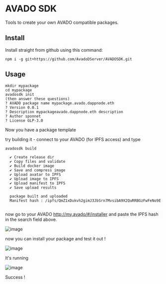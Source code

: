 # AVADO SDK

Tools to create your own AVADO compatible packages.

## Install

Install straight from github using this command:

`npm i -g git+https://github.com/AvadoDServer/AVADOSDK.git`

## Usage

```
mkdir mypackage
cd mypackage
avadosdk init
(then answer these questions)
? AVADO package name mypackage.avado.dappnode.eth
? Version 0.0.1
? Description mypackageavado.dappnode.eth description
? Author sponnet
? License GLP-3.0
```

Now you have a package template

try building it - connect to your AVADO (for IPFS access) and type

```
avadosdk build

  ✔ Create release dir
  ✔ Copy files and validate
  ✔ Build docker image
  ✔ Save and compress image
  ✔ Upload avatar to IPFS
  ✔ Upload image to IPFS
  ✔ Upload manifest to IPFS
  ✔ Save upload results

  package built and uploaded
  Manifest hash : /ipfs/QmZ1xDukvh2gimJ3JbSrn7MvsibA9X2QuRRBGzFwFeNo9E
  
```

now go to your AVADO http://my.avado/#/installer and paste the IPFS hash in the search field above.

![image](https://user-images.githubusercontent.com/596726/125915068-3b40a382-7eb9-4244-81f3-2e3462f93ae5.png)

now you can install your package and test it out !

![image](https://user-images.githubusercontent.com/596726/125915259-9952c85e-5f83-4f0a-ad7a-399521a4a984.png)

It's running

![image](https://user-images.githubusercontent.com/596726/125915311-51d1a85d-c617-48c8-a198-c22f221daa31.png)

Success !








